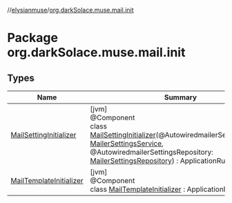 //[elysianmuse](../../index.md)/[org.darkSolace.muse.mail.init](index.md)

# Package org.darkSolace.muse.mail.init

## Types

| Name | Summary |
|---|---|
| [MailSettingInitializer](-mail-setting-initializer/index.md) | [jvm]<br>@Component<br>class [MailSettingInitializer](-mail-setting-initializer/index.md)(@AutowiredmailerSettingsService: [MailerSettingsService](../org.darkSolace.muse.mail.service/-mailer-settings-service/index.md), @AutowiredmailerSettingsRepository: [MailerSettingsRepository](../org.darkSolace.muse.mail.repository/-mailer-settings-repository/index.md)) : ApplicationRunner |
| [MailTemplateInitializer](-mail-template-initializer/index.md) | [jvm]<br>@Component<br>class [MailTemplateInitializer](-mail-template-initializer/index.md) : ApplicationRunner |

